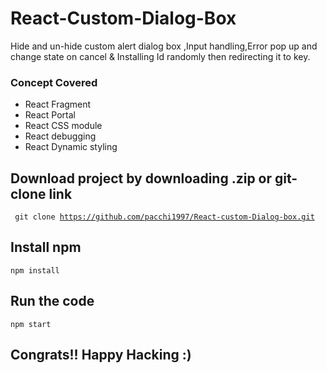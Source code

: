 # React-Custom-Dialog-Box
Hide and un-hide custom alert dialog box ,Input handling,Error pop up and change state on cancel &amp; Installing Id randomly then redirecting it to key.

### Concept Covered
<ul><li>React Fragment</li>
<li>React Portal</li>
<li>React CSS module</li>
<li>React debugging</li>
<li>React Dynamic styling</li></ul>

## Download project by downloading .zip or git-clone link
<code> git clone https://github.com/pacchi1997/React-custom-Dialog-box.git</code>

## Install npm 
<code>npm install</code>

## Run the code 
<code>npm start</code>

## Congrats!! Happy Hacking :)
